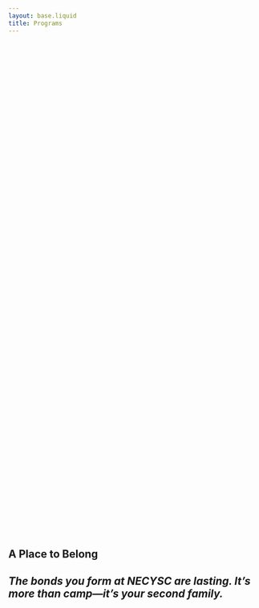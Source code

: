 ```yaml
---
layout: base.liquid
title: Programs
---
```


<link rel="stylesheet" href="/static/necysc_app/programs.css" />

<section style="height: 98vh" class="container">
	<div class="hero-section shadow position-relative overflow-hidden p-3 p-md-5 m-md-3 text-center bg-light" style="min-height: 400px; height: 25%">
		<div class="overlay"></div>
	</div>
	<div class="text-purple">
		<h1 class="pt-3 fw-bold text-center display-4">A Place to Belong</h1>
		<h2 class="pt-3 text-center">
			<i>The bonds you form at NECYSC are lasting. It’s more than camp—it’s your <strong>second family</strong>.</i>
		</h2>
	</div>
	<div class="d-flex flex-row gap-1 pt-3 justify-content-center align-items-center text-white">
		<a href="#why-join-us" class="text-purple bi bi-chevron-compact-down floating"></a>
	</div>
</section>

<section class="container px-4 py-4 mb-sm-5 position-relative" id="why-join-us" style="z-index: 100">
	<h1 class="pb-2 text-center fw-bold display-5" style="color: #4e598c">Why Join Us?</h1>
	<div class="row row-cols-1 row-cols-lg-3 align-items-stretch g-5 py-5">
		<div class="col" style="height: 350px">
			<div class="card why-join-card card-1 h-100 text-bg-dark rounded-4 shadow-lg" style="position: relative">
				<div class="text-content">
					<h3 class="display-6 lh-1 fw-bold">Engage with Culture</h3>
					<p class="fs-5">Discover Chinese culture with hands-on activities such as Chinese Yo-Yo, Er Hu, Gu Zheng, and calligraphy.</p>
				</div>
			</div>
		</div>
		<div class="col">
			<div class="card why-join-card card-2 h-100 text-bg-dark rounded-4 shadow-lg">
				<div class="text-content">
					<h3 class="display-6 lh-1 fw-bold">Learn Valuable Skills</h3>
					<p class="fs-5">Our programs focus on building teamwork, resilience, and leadership: skills that empower campers to thrive both now and in the future.</p>
				</div>
			</div>
		</div>
		<div class="col">
			<div class="card why-join-card card-3 h-100 text-bg-dark rounded-4 shadow-lg">
				<div class="text-content">
					<h3 class="display-6 lh-1 fw-bold">Build Lifelong Friendships</h3>
					<p class="fs-5">Campers forge connections that go beyond camp, creating memories that last a lifetime.</p>
				</div>
			</div>
		</div>
	</div>
</section>

<div class="bg-purple position-relative" style="padding: 0; margin-top: -25vw; margin-bottom: 2vw" style="z-index: -100" id="daycamp">
	<svg xmlns="http://www.w3.org/2000/svg" viewBox="0 0 1440 320">
		<path fill="#ffffff" fill-opacity="1" d="M0,96L48,122.7C96,149,192,203,288,202.7C384,203,480,149,576,144C672,139,768,181,864,186.7C960,192,1056,160,1152,144C1248,128,1344,128,1392,128L1440,128L1440,0L1392,0C1344,0,1248,0,1152,0C1056,0,960,0,864,0C768,0,672,0,576,0C480,0,384,0,288,0,192,0,96,0,48,0L0,0Z"></path>
	</svg>
	<h1 class="text-center fw-bold display-5 text-white">Our Programs</h1>
	<div class="row row-cols-1 row-cols-lg-3 align-items-stretch g-4 py-5 flex-container px-sm-5">
		<div class="col align-items-center justify-content-center">
			<div class="card text-bg-dark shadow-lg m-3">
				<div class="text-content">
					<h3 class="display-6 fw-bold text-center pt-4" style="color: #4e598c">Day Camp</h3>
					<h5 class="text-muted text-center p-1">Ages 6-10</h5>
					<h5 class="text-muted text-center p-1">Monday -- Friday</h5>
					<p class="text-muted text-center p-1">Program Fee: <span class="day_fee"></span></p>
					<p class="ps-md-4 pe-md-4 text-center fs-5 px-4">Day campers, in groups of around 10, travel together to a variety of classes and activities, including Chinese Yo-Yo, cooking, swimming, and arts/crafts. In addition, they enjoy counselor-led events like Carnival and Fun in the Sun. The week wraps up with a Closing Ceremony on Friday, where campers perform and showcase what they’ve learned. Lunch and snacks are provided.</p>
				</div>
				<a href="#day" class="btn-purple fw-bold w-50 m-auto mb-4">Discover</a>
				<a href="https://primetimetable.com/publish/?id=c800f241-a9f7-4db9-96a0-ed8b83fde2f2&classId=fa53f4bf-d4ac-403a-880c-2d687df27a69&rp=1&time=6#id%3Dc800f241-a9f7-4db9-96a0-ed8b83fde2f2" target="_blank" class="btn-yellow fw-bold w-50 m-auto mb-4">Example Schedule</a>
			</div>
		</div>
		<div class="col align-items-center justify-content-center" id="overnightcamp">
			<div class="card text-bg-dark shadow-lg m-3">
				<div class="text-content">
					<h3 class="display-6 fw-bold text-center pt-4" style="color: #4e598c">Overnight Camp</h3>
					<h5 class="text-muted text-center p-1">Ages 10-14</h5>
					<h5 class="text-muted text-center p-1">Sunday -- Saturday</h5>
					<p class="text-muted text-center p-1">Program Fee: <span class="on_fee"></span></p>
					<p class="ps-md-4 pe-md-4 text-center fs-5 px-4">Overnight campers, in groups of around 10, enjoy activities including Chinese Yo-Yo, cooking, swimming, and arts/crafts. In addition, campers engage in evening activities such as the Talent Show, CIT Dress-Up, Movie Night, and the Dance. Each night, they build close-knit friendships in hall groups. The week culminates in a Closing Ceremony on Saturday, where campers showcase their learned talents.</p>
				</div>
				<a href="#day" class="btn-purple fw-bold w-50 m-auto mb-4" style="">Explore</a>
				<a href="https://primetimetable.com/publish/?id=c800f241-a9f7-4db9-96a0-ed8b83fde2f2&classId=10597498-7010-42f1-9da8-c885e17ea60a&rp=1&time=6#id%3Dc800f241-a9f7-4db9-96a0-ed8b83fde2f2" target="_blank" class="btn-yellow fw-bold w-50 m-auto mb-4" style="">Example Schedule</a>
			</div>
		</div>
		<div class="col align-items-center justify-content-center" id="explorasian">
			<div class="card text-bg-dark shadow-lg m-3">
				<div class="text-content">
					<h3 class="display-6 fw-bold text-center pt-4" style="color: #4e598c">ExplorAsian</h3>
					<h5 class="text-muted text-center p-1">Ages 14-16</h5>
					<p class="text-muted text-center p-1">Program Fee: <span class="ea_fee"></span></p>
					<p class="ps-md-4 pe-md-4 text-center fs-5 px-4">ExplorAsian is a week-long, overnight program focused on exploring Chinese-American identity, developing leadership skills, and fostering connections. With an intimate group of around 20 campers led by Residential Advisors, the program empowers youth to become community leaders while navigating the transition from camper to counselor-in-training (CIT).</p>
				</div>
				<a href="#ea" class="btn-purple fw-bold w-50 m-auto mb-4" style="">Learn More</a>
				<a href="https://primetimetable.com/publish/?id=c800f241-a9f7-4db9-96a0-ed8b83fde2f2&classId=22c03711-a72f-4b28-9130-7128dc8381c3&rp=1&time=6#id%3Dc800f241-a9f7-4db9-96a0-ed8b83fde2f2" class="btn-yellow fw-bold w-50 m-auto mb-4" style="" target="_blank">Example Schedule</a>
			</div>
		</div>
	</div>
	<svg xmlns="http://www.w3.org/2000/svg" viewBox="0 0 1440 320">
		<path fill="#ffffff" fill-opacity="1" d="M0,96L48,122.7C96,149,192,203,288,202.7C384,203,480,149,576,144C672,139,768,181,864,186.7C960,192,1056,160,1152,144C1248,128,1344,128,1392,128L1440,128L1440,320L1392,320C1344,320,1248,320,1152,320C1056,320,960,320,864,320C768,320,672,320,576,320C480,320,384,320,288,320C192,320,96,320,48,320L0,320Z"></path>
	</svg>
</div>

<div id="day-overnight-camp" class="container bg-white" style="z-index: 100">
	<div class="row pb-4 pe-lg-5 pt-lg-5 align-items-center rounded-3 border shadow-lg" id="on">
		<div class="col-lg-7 p-3 p-lg-5 pt-lg-3">
			<h1 class="display-6 fw-bold lh-1 text-body-emphasis" style="color: #4e598c" id="day">Day / Overnight Camp</h1>
			<p class="lead">Day camp runs from 8:30 AM to 5:00 PM, Monday through Friday. Overnight campers stay in the dorms at Brandeis University from Sunday to Friday. Campers are divided into groups based on age and experience. Throughout the week, campers participate in a variety of activities, including Chinese yo-yo, Kung-fu, Calligraphy, and more. The week ends with a Closing Ceremony on Friday during which campers perform what they’ve learned. Watch the video to learn more about our programs and activities!</p>
			<a href="/registration/" class="btn-purple fw-bold" style="">Registration</a>
			<a href="https://primetimetable.com/publish/?id=c800f241-a9f7-4db9-96a0-ed8b83fde2f2&classId=fa53f4bf-d4ac-403a-880c-2d687df27a69&rp=1&time=6#id%3Dc800f241-a9f7-4db9-96a0-ed8b83fde2f2" target="_blank" class="mx-2 btn-yellow fw-bold m-auto mb-4" style="">Sample Day Schedule</a>
			<a href="https://primetimetable.com/publish/?id=c800f241-a9f7-4db9-96a0-ed8b83fde2f2&classId=10597498-7010-42f1-9da8-c885e17ea60a&rp=1&time=6#id%3Dc800f241-a9f7-4db9-96a0-ed8b83fde2f2" target="_blank" class="mx-2 btn-yellow fw-bold m-auto mb-4" style="">Sample Overnight Schedule</a>
		</div>
		<div class="col-lg-5 d-flex align-items-center justify-content-center">
			<iframe width="560" height="315" src="https://www.youtube.com/embed/n3vHhjCvBDQ?si=SnO7y3YdS49Z_GUT" title="YouTube video player" frameborder="0" allow="accelerometer; autoplay; clipboard-write; encrypted-media; gyroscope; picture-in-picture; web-share" referrerpolicy="strict-origin-when-cross-origin" allowfullscreen></iframe>
		</div>
	</div>
</div>

<div id="explorasian-2" class="container bg-white my-4">
	<div class="row pb-4 pe-lg-5 pt-lg-5 align-items-center rounded-3 border shadow-lg" id="ea">
		<div class="col-lg-7 p-3 p-lg-5 pt-lg-3">
			<h1 class="display-6 fw-bold lh-1 text-body-emphasis" style="color: #4e598c">ExplorAsian</h1>
			<p class="lead">Established in 2002, ExplorAsian is usually a week-long, overnight program for students aged 14 to 16 who are interested in exploring Chinese-American identity and related issues, building leadership skills, and meeting new people. The goal is to empower youth to become leaders in their communities. Watch the video to learn more about the EA program!</p>
			<a href="/registration/" class="btn-purple fw-bold" style="">Registration</a>
			<a href="https://primetimetable.com/publish/?id=c800f241-a9f7-4db9-96a0-ed8b83fde2f2&classId=22c03711-a72f-4b28-9130-7128dc8381c3&rp=1&time=6#id%3Dc800f241-a9f7-4db9-96a0-ed8b83fde2f2" class="btn-yellow mx-2 fw-bold m-auto mb-4" target="_blank" style="">Sample EA Schedule</a>
		</div>
		<div class="col-lg-5 d-flex align-items-center justify-content-center">
			<iframe width="560" height="315" src="https://www.youtube.com/embed/jf35iCaY63g?si=JSnxyksZZnWARt4u" title="YouTube video player" frameborder="0" allow="accelerometer; autoplay; clipboard-write; encrypted-media; gyroscope; picture-in-picture; web-share" referrerpolicy="strict-origin-when-cross-origin" allowfullscreen></iframe>
		</div>
	</div>
</div>
